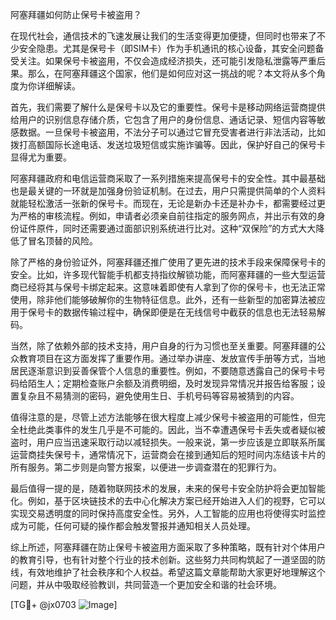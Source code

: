 阿塞拜疆如何防止保号卡被盗用？

在现代社会，通信技术的飞速发展让我们的生活变得更加便捷，但同时也带来了不少安全隐患。尤其是保号卡（即SIM卡）作为手机通讯的核心设备，其安全问题备受关注。如果保号卡被盗用，不仅会造成经济损失，还可能引发隐私泄露等严重后果。那么，在阿塞拜疆这个国家，他们是如何应对这一挑战的呢？本文将从多个角度为你详细解读。

首先，我们需要了解什么是保号卡以及它的重要性。保号卡是移动网络运营商提供给用户的识别信息存储介质，它包含了用户的身份信息、通话记录、短信内容等敏感数据。一旦保号卡被盗用，不法分子可以通过它冒充受害者进行非法活动，比如拨打高额国际长途电话、发送垃圾短信或实施诈骗等。因此，保护好自己的保号卡显得尤为重要。

阿塞拜疆政府和电信运营商采取了一系列措施来提高保号卡的安全性。其中最基础也是最关键的一环就是加强身份验证机制。在过去，用户只需提供简单的个人资料就能轻松激活一张新的保号卡。而现在，无论是新办卡还是补办卡，都需要经过更为严格的审核流程。例如，申请者必须亲自前往指定的服务网点，并出示有效的身份证件原件，同时还需要通过面部识别系统进行比对。这种“双保险”的方式大大降低了冒名顶替的风险。

除了严格的身份验证外，阿塞拜疆还推广使用了更先进的技术手段来保障保号卡的安全。比如，许多现代智能手机都支持指纹解锁功能，而阿塞拜疆的一些大型运营商已经将其与保号卡绑定起来。这意味着即使有人拿到了你的保号卡，也无法正常使用，除非他们能够破解你的生物特征信息。此外，还有一些新型的加密算法被应用于保号卡的数据传输过程中，确保即便是在无线信号中截获的信息也无法轻易解码。

当然，除了依赖外部的技术支持，用户自身的行为习惯也至关重要。阿塞拜疆的公众教育项目在这方面发挥了重要作用。通过举办讲座、发放宣传手册等方式，当地居民逐渐意识到妥善保管个人信息的重要性。例如，不要随意透露自己的保号卡号码给陌生人；定期检查账户余额及消费明细，及时发现异常情况并报告给客服；设置复杂且不易猜测的密码，避免使用生日、手机号码等容易被猜到的内容。

值得注意的是，尽管上述方法能够在很大程度上减少保号卡被盗用的可能性，但完全杜绝此类事件的发生几乎是不可能的。因此，当不幸遭遇保号卡丢失或者疑似被盗时，用户应当迅速采取行动以减轻损失。一般来说，第一步应该是立即联系所属运营商挂失保号卡，通常情况下，运营商会在接到通知后的短时间内冻结该卡片的所有服务。第二步则是向警方报案，以便进一步调查潜在的犯罪行为。

最后值得一提的是，随着物联网技术的发展，未来的保号卡安全防护将会更加智能化。例如，基于区块链技术的去中心化解决方案已经开始进入人们的视野，它可以实现交易透明度的同时保持高度安全性。另外，人工智能的应用也将使得实时监控成为可能，任何可疑的操作都会触发警报并通知相关人员处理。

综上所述，阿塞拜疆在防止保号卡被盗用方面采取了多种策略，既有针对个体用户的教育引导，也有针对整个行业的技术创新。这些努力共同构筑起了一道坚固的防线，有效地维护了社会秩序和个人权益。希望这篇文章能帮助大家更好地理解这个问题，并从中吸取经验教训，共同营造一个更加安全和谐的社会环境。

[TG💪+ @jx0703 ![Image](https://github.com/user-attachments/assets/dbca1d08-cadb-493c-b0ec-ad6f7a83f270)]